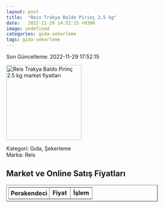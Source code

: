 ```yaml
---
layout: post
title:  "Reis Trakya Baldo Pirinç 2.5 kg"
date:   2022-11-29 14:52:15 +0300
image: undefined
categories: gida-sekerleme
tags: gida-sekerleme
---
```


Son Güncelleme: 2022-11-29 17:52:15

<img src="undefined" width="200" alt="Reis Trakya Baldo Pirinç 2.5 kg market fiyatları" />

Kategori: Gıda, Şekerleme
<br />
Marka: Reis

<h2>Market ve Online Satış Fiyatları</h2>

<table border="1" style="padding: 5px;width:80%;">
  <tr>
    <td style="padding: 5px;"><strong>Perakendeci</strong></td>
    <td><strong>Fiyat</strong></td>
    <td><strong>İşlem</strong></td>
  </tr>
  
</table>
